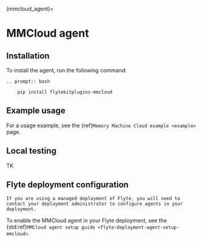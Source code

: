 (mmcloud_agent)=

# MMCloud agent

## Installation

To install the agent, run the following command:

```{eval-rst}
.. prompt:: bash

    pip install flytekitplugins-mmcloud
```

## Example usage

For a usage example, see the {ref}`Memory Machine Cloud example <example>` page.

## Local testing

TK

## Flyte deployment configuration

```{note}
If you are using a managed deployment of Flyte, you will need to contact your deployment administrator to configure agents in your deployment.
```

To enable the MMCloud agent in your Flyte deployment, see the {std:ref}`MMCloud agent setup guide <flyte:deployment-agent-setup-mmcloud>`.
